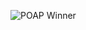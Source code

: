 ![POAP Winner](https://user-images.githubusercontent.com/26789429/142256220-db1c1491-7a26-4112-a50f-2a3258ffdff5.png)
